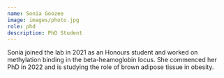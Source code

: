 ```yaml
---
name: Sonia Goozee 
image: images/photo.jpg
role: phd
description: PhD Student
---
```


Sonia joined the lab in 2021 as an Honours student and worked on methylation binding in the beta-heamoglobin locus. She commenced her PhD in 2022 and is studying the role of brown adipose tissue in obesity.  
